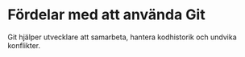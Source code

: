 # Fördelar med att använda Git

Git hjälper utvecklare att samarbeta, hantera kodhistorik och undvika konflikter.
